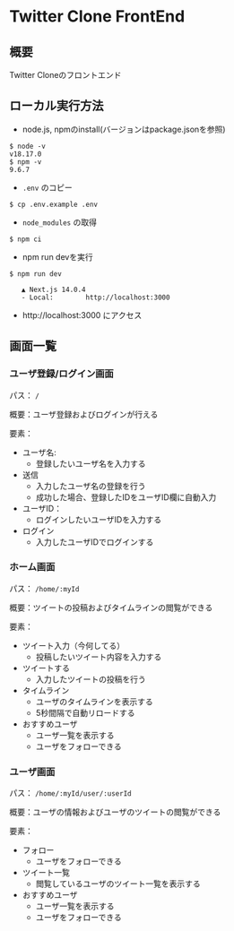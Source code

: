 # Twitter Clone FrontEnd
## 概要

Twitter Cloneのフロントエンド

## ローカル実行方法
 - node.js, npmのinstall(バージョンはpackage.jsonを参照)
```
$ node -v
v18.17.0
$ npm -v
9.6.7
```

- `.env` のコピー
```
$ cp .env.example .env
```

- `node_modules` の取得
```
$ npm ci
```

 - npm run devを実行
```
$ npm run dev

   ▲ Next.js 14.0.4
   - Local:        http://localhost:3000
```
 - http://localhost:3000 にアクセス


## 画面一覧

### ユーザ登録/ログイン画面
パス： `/` 

概要：ユーザ登録およびログインが行える

要素：
 - ユーザ名:
   - 登録したいユーザ名を入力する
 - 送信
   - 入力したユーザ名の登録を行う
   - 成功した場合、登録したIDをユーザID欄に自動入力
 - ユーザID：
   - ログインしたいユーザIDを入力する
 - ログイン
   - 入力したユーザIDでログインする

### ホーム画面
パス： `/home/:myId`

概要：ツイートの投稿およびタイムラインの閲覧ができる

要素：
- ツイート入力（今何してる）
  - 投稿したいツイート内容を入力する
- ツイートする
  - 入力したツイートの投稿を行う
- タイムライン
  - ユーザのタイムラインを表示する
  - 5秒間隔で自動リロードする
- おすすめユーザ
  - ユーザ一覧を表示する
  - ユーザをフォローできる

### ユーザ画面
パス： `/home/:myId/user/:userId`

概要：ユーザの情報およびユーザのツイートの閲覧ができる

要素：
- フォロー
  - ユーザをフォローできる
- ツイート一覧
  - 閲覧しているユーザのツイート一覧を表示する
- おすすめユーザ
    - ユーザ一覧を表示する
    - ユーザをフォローできる